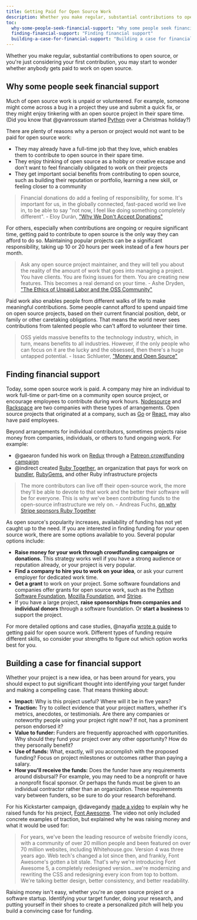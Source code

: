 ```yaml
---
title: Getting Paid for Open Source Work
description: Whether you make regular, substantial contributions to open source, or you're just considering your first contribution, you may start to wonder whether anybody gets paid to work on open source.
toc:
  why-some-people-seek-financial-support: "Why some people seek financial support"
  finding-financial-support: "Finding financial support"
  building-a-case-for-financial-support: "Building a case for financial support"
---
```


Whether you make regular, substantial contributions to open source, or you're just considering your first contribution, you may start to wonder whether anybody gets paid to work on open source.

## Why some people seek financial support

Much of open source work is unpaid or volunteered. For example, someone might come across a bug in a project they use and submit a quick fix, or they might enjoy tinkering with an open source project in their spare time. (Did you know that @gvanrossum started [Python](https://github.com/python) over a Christmas holiday?)

There are plenty of reasons why a person or project would not want to be paid for open source work:

* They may already have a full-time job that they love, which enables them to contribute to open source in their spare time.
* They enjoy thinking of open source as a hobby or creative escape and don't want to feel financially obligated to work on their projects
* They get important social benefits from contributing to open source, such as building their reputation or portfolio, learning a new skill, or feeling closer to a community

> Financial donations do add a feeling of responsibility, for some. It's important for us, in the globally connected, fast-paced world we live in, to be able to say "not now, I feel like doing something completely different". - Eloy Durán, ["Why We Don't Accept Donations"](http://blog.cocoapods.org/Why-we-dont-accept-donations/)

For others, especially when contributions are ongoing or require significant time, getting paid to contribute to open source is the only way they can afford to do so. Maintaining popular projects can be a significant responsibility, taking up 10 or 20 hours per week instead of a few hours per month.

> Ask any open source project maintainer, and they will tell you about the reality of the amount of work that goes into managing a project. You have clients. You are fixing issues for them. You are creating new features. This becomes a real demand on your time. - Ashe Dryden, ["The Ethics of Unpaid Labor and the OSS Community"](https://www.ashedryden.com/blog/the-ethics-of-unpaid-labor-and-the-oss-community)

Paid work also enables people from different walks of life to make meaningful contributions. Some people cannot afford to spend unpaid time on open source projects, based on their current financial position, debt, or family or other caretaking obligations. That means the world never sees contributions from talented people who can't afford to volunteer their time.

> OSS yields massive benefits to the technology industry, which, in turn, means benefits to all industries. However, if the only people who can focus on it are the lucky and the obsessed, then there's a huge untapped potential. - Issac Schlueter, ["Money and Open Source"](https://medium.com/open-source-life/money-and-open-source-d44a1953749c#.ftnd5qez0)

## Finding financial support

Today, some open source work is paid. A company may hire an individual to work full-time or part-time on a community open source project, or encourage employees to contribute during work hours. [Nodesource](https://github.com/nodesource) and [Rackspace](https://blog.rackspace.com/rackspaces-policy-on-contributing-to-open-source/) are two companies with these types of arrangements. Open source projects that originated at a company, such as [Go](https://github.com/golang) or [React](https://github.com/facebook/react), may also have paid employees.

Beyond arrangements for individual contributors, sometimes projects raise money from companies, individuals, or others to fund ongoing work. For example:

* @gaearon funded his work on [Redux](https://github.com/reactjs/redux) through a [Patreon crowdfunding campaign](http://redux.js.org/)
* @indirect created [Ruby Together](https://rubytogether.org/), an organization that pays for work on [bundler](https://github.com/bundler/bundler), [RubyGems](https://github.com/rubygems/rubygems), and other Ruby infrastructure projects

> The more contributors can live off their open-source work, the more they'll be able to devote to that work and the better their software will be for everyone. This is why we've been contributing funds to the open-source infrastructure we rely on. - Andreas Fuchs, [on why Stripe sponsors Ruby Together](https://rubytogether.org/)

As open source's popularity increases, availability of funding has not yet caught up to the need. If you are interested in finding funding for your open source work, there are some options available to you. Several popular options include:

* **Raise money for your work through crowdfunding campaigns or donations.** This strategy works well if you have a strong audience or reputation already, or your project is very popular.
* **Find a company to hire you to work on your idea**, or ask your current employer for dedicated work time.
* **Get a grant** to work on your project. Some software foundations and companies offer grants for open source work, such as the [Python Software Foundation](https://www.python.org/psf/grants/), [Mozilla Foundation](https://www.mozilla.org/en-US/grants/), and [Stripe](https://stripe.com/blog/open-source-retreat-2016).
* If you have a large project, **raise sponsorships from companies and individual donors** through a software foundation. Or **start a business** to support the project.

For more detailed options and case studies, @nayafia [wrote a guide](https://github.com/nayafia/lemonade-stand) to getting paid for open source work. Different types of funding require different skills, so consider your strengths to figure out which option works best for you.

## Building a case for financial support

Whether your project is a new idea, or has been around for years, you should expect to put significant thought into identifying your target funder and making a compelling case. That means thinking about:

* **Impact:** Why is this project useful? Where will it be in five years?
* **Traction:** Try to collect evidence that your project matters, whether it's metrics, anecdotes, or testimonials. Are there any companies or noteworthy people using your project right now? If not, has a prominent person endorsed it?
* **Value to funder:** Funders are frequently approached with opportunities. Why should they fund your project over any other opportunity? How do they personally benefit?
* **Use of funds:** What, exactly, will you accomplish with the proposed funding? Focus on project milestones or outcomes rather than paying a salary.
* **How you'll receive the funds:** Does the funder have any requirements around disbursal? For example, you may need to be a nonprofit or have a nonprofit fiscal sponsor. Or perhaps the funds must be given to an individual contractor rather than an organization. These requirements vary between funders, so be sure to do your research beforehand.

For his Kickstarter campaign, @davegandy [made a video](https://www.kickstarter.com/projects/232193852/font-awesome-5) to explain why he raised funds for his project, [Font Awesome](https://github.com/FortAwesome/Font-Awesome). The video not only included concrete examples of traction, but explained why he was raising money and what it would be used for:

> For years, we've been the leading resource of website friendly icons, with a community of over 20 million people and been featured on over 70 million websites, including Whitehouse.gov. Version 4 was three years ago. Web tech's changed a lot since then, and frankly, Font Awesome's gotten a bit stale. That's why we're introducing Font Awesome 5, a completely redesigned version...we're modernizing and rewriting the CSS and redesigning every icon from top to bottom. We're talking better design, better consistency, and better readability.

Raising money isn't easy, whether you're an open source project or a software startup. Identifying your target funder, doing your research, and putting yourself in their shoes to create a personalized pitch will help you build a convincing case for funding.
